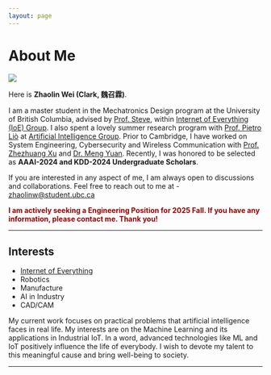 ```yaml
---
layout: page
---
```


# About Me

<img src="images/zhaolin.JPG" class="floatpic">

Here is **Zhaolin Wei (Clark, 魏召霖)**.<br>

I am a master student in the Mechatronics Design program at the University of British Columbia, advised by [Prof. Steve](https://ioe.eng.cam.ac.uk/directory/akan), within [Internet of Everything (IoE) Group](https://ioe.eng.cam.ac.uk/). I also spent a lovely summer research program with [Prof. Pietro Liò](https://www.cl.cam.ac.uk/~pl219/) at [Artificial Intelligence Group](https://www.cl.cam.ac.uk/research/ai/). Prior to Cambridge,  I have worked on System Engineering, Cybersecurity and Wireless Communication with [Prof. Zhezhuang Xu](https://scholar.google.com.hk/citations?user=iZ7LQRkAAAAJ&hl=zh-CN) and [Dr. Meng Yuan](https://myuan27.github.io/). Recently, I was honored to be selected as **AAAI-2024 and KDD-2024 Undergraduate Scholars**.<br>

If you are interested in any aspect of me, I am always open to discussions and collaborations. Feel free to reach out to me at - zhaolinw@student.ubc.ca

**<font color="#990000">I am actively seeking a Engineering Position for 2025 Fall. If you have any information, please contact me. Thank you!</font>**

---

## Interests

- [Internet of Everything](https://scholar.google.com/citations?view_op=search_authors&hl=zh-CN&mauthors=label:internet_of_everything)
- Robotics
- Manufacture
- AI in Industry
- CAD/CAM

My current work focuses on practical problems that artificial intelligence faces in real life. My interests are on the Machine Learning and its applications in Industrial IoT. In a word, advanced technologies like ML and IoT positively influence the life of everybody.  I wish to devote my talent to this meaningful cause and bring well-being to society.

---